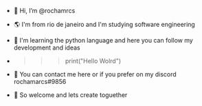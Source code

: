 - 👋 Hi, I’m @rochamrcs
- 🌎 I'm from rio de janeiro and I'm studying software engineering
- 🐍 I'm learning the python language and here you can follow my development and ideas
-    >>>print("Hello Wolrd")


- 📣 You can contact me here or if you prefer on my discord rochamarcs#9856
- 🎉 So welcome and lets create toguether 

<!---
rochamrcs/rochamrcs is a ✨ special ✨ repository because its `README.md` (this file) appears on your GitHub profile.
You can click the Preview link to take a look at your changes.
--->
